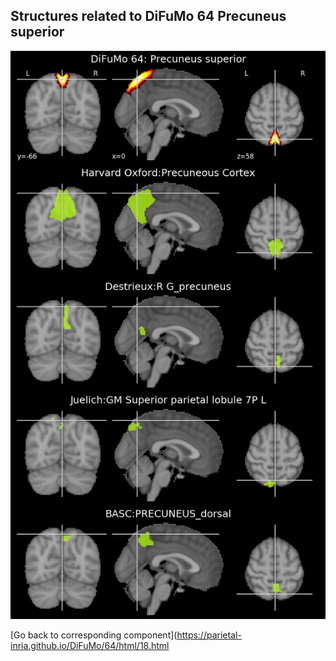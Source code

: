 


## Structures related to DiFuMo 64 Precuneus superior

![18](18.jpg "Structures related to DiFuMo 64 Precuneus superior")

[Go back to corresponding component](https://parietal-inria.github.io/DiFuMo/64/html/18.html
